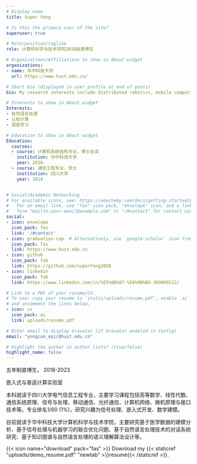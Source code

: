 ```yaml
---
# Display name
title: Super Yong

# Is this the primary user of the site?
superuser: true

# Role/position/tagline
role: 计算机科学与技术学院2018级直博生

# Organizations/Affiliations to show in About widget
organizations:
- name: 华中科技大学
  url: https://www.hust.edu.cn/

# Short bio (displayed in user profile at end of posts)
bio: My research interests include distributed robotics, mobile computing and programmable matter.

# Interests to show in About widget
Interests:
- 自然语言处理
- 认知计算
- 深度学习

# Education to show in About widget
Education:
  courses:
  - course: 计算机系统结构专业，博士在读
    institution: 华中科技大学
    year: 2018-
  - course: 通信工程专业，学士
    institution: 四川大学
    year: 2014


# Social/Academic Networking
# For available icons, see: https://wowchemy.com/docs/getting-started/page-builder/#icons
#   For an email link, use "fas" icon pack, "envelope" icon, and a link in the
#   form "mailto:your-email@example.com" or "/#contact" for contact widget.
social:
- icon: envelope
  icon_pack: fas
  link: '/#contact'
- icon: graduation-cap  # Alternatively, use `google-scholar` icon from `ai` icon pack
  icon_pack: fas
  link: https://www.hust.edu.cn
- icon: github
  icon_pack: fab
  link: https://github.com/superYong2020
- icon: linkedin
  icon_pack: fab
  link: https://www.linkedin.com/in/%E5%8B%87-%E6%9B%B9-369869212/

# Link to a PDF of your resume/CV.
# To use: copy your resume to `static/uploads/resume.pdf`, enable `ai` icons in `params.toml`, 
# and uncomment the lines below.
- icon: cv
  icon_pack: ai
  link: uploads/resume.pdf

# Enter email to display Gravatar (if Gravatar enabled in Config)
email: "yongcao_epic@hust.edu.cn"

# Highlight the author in author lists? (true/false)
highlight_name: false
---
```

五年制直博生， 2018-2023    

嵌入式与普适计算实验室     


本科就读于四川大学电气信息工程专业，主要学习课程包括高等数学、线性代数、通信系统原理、信号与处理、移动通信、光纤通信、计算机网络、微机原理与接口技术等。专业排名1/60 (1%)，研究兴趣为信号处理、嵌入式开发、数学建模。


目前就读于华中科技大学计算机科学与技术学院，主要研究基于医学数据的建模分析、基于信号处理与机器学习的联合优化问题、基于自然语言处理技术的对话系统研究、基于知识图谱与自然语言处理的语义理解算法设计等。


{{< icon name="download" pack="fas" >}} Download my {{< staticref "uploads/demo_resume.pdf" "newtab" >}}resumé{{< /staticref >}}.
